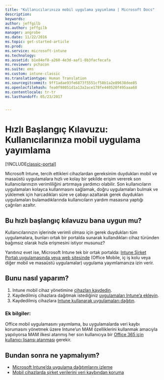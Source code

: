 ```yaml
---
title: "Kullanıcılarınıza mobil uygulama yayımlama | Microsoft Docs"
description: 
keywords: 
author: jeffgilb
ms.author: jeffgilb
manager: angrobe
ms.date: 11/22/2016
ms.topic: get-started-article
ms.prod: 
ms.service: microsoft-intune
ms.technology: 
ms.assetid: b1e84ef8-a260-4e3d-aaf1-8b3facfecafa
ms.reviewer: pchacon
ms.suite: ems
ms.custom: intune-classic
ms.translationtype: Human Translation
ms.sourcegitcommit: 9ff1adae93fe6873f5551cf58b1a2e89638dee85
ms.openlocfilehash: fea0f98051d1a13a2ace178fe440520f495aaa68
ms.contentlocale: tr-tr
ms.lasthandoff: 05/23/2017


---
```


# <a name="quick-start-guide-publish-mobile-apps-to-your-users"></a>Hızlı Başlangıç Kılavuzu: Kullanıcılarınıza mobil uygulama yayımlama

[!INCLUDE[classic-portal](../includes/classic-portal.md)]

Microsoft Intune, tercih ettikleri cihazlardan gereksinim duydukları mobil ve masaüstü uygulamalara hızlı ve kolay bir şekilde erişim vererek son kullanıcılarınızın verimliliğini artırmaya yardımcı olabilir. Son kullanıcıların uygulamaları kolayca kullanmasını sağlamak, doğru uygulamaları bulmak ve yüklemek için harcadıkları süre ve çabayı azaltarak gerek duydukları uygulamaları bulamadıklarında kullanıcıların yardım masasına yaptığı çağrıları azaltır.   

## <a name="is-this-quick-start-guide-right-for-me"></a>Bu hızlı başlangıç kılavuzu bana uygun mu?
Kullanıcılarınızın işlerinde verimli olması için gerek duydukları tüm uygulamalara, bunları ortak bir portalda sunarak kullandıkları cihaz türünden bağımsız olarak hızla erişmesini istiyor musunuz?

Yanıtınız evet ise, Microsoft Intune tek bir ortak portalda: [Intune Şirket Portalı uygulamasında veya web sitesinde](/intune-user-help/company-portal-frequently-asked-questions) (Office Mobile, iç iş kolu veya diğer mobil ve masaüstü uygulamalar) uygulama yayımlamanıza izin verir.

## <a name="how-do-i-do-it"></a>Bunu nasıl yaparım?
1.    Intune mobil cihaz yönetimine [cihazları kaydedin](/intune-classic/deploy-use/enroll-devices-in-microsoft-intune).
2.    Kaydedilmiş cihazlara dağıtmak istediğiniz [uygulamaları Intune’a ekleyin](/intune-classic/deploy-use/add-apps-for-mobile-devices-in-microsoft-intune).
3.    Kaydedilmiş cihazlara [Intune kullanarak uygulamaları dağıtın](/intune-classic/deploy-use/deploy-apps).

### <a name="additional-information"></a>Ek bilgiler:
Office mobil uygulamasını yayımlama, bu uygulamalarda veri kaybı korumasını yönetmek üzere Intune’un MAM özelliklerini kullanmak amacıyla yapılıyorsa MAM ilkesi atanmış her son kullanıcıya bir [Office 365 için kullanıcı lisansı atanması](https://support.office.com/article/Assign-or-remove-licenses-for-Office-365-for-business-997596b5-4173-4627-b915-36abac6786dc) gerekir.

## <a name="what-should-i-do-next"></a>Bundan sonra ne yapmalıyım?
- [Microsoft Intune’da uygulama dağıtımlarını izleme](/intune-classic/deploy-use/monitor-apps-in-microsoft-intune)
- [Mobil cihazlarda şirket verilerini veri kaybından koruma](/intune-classic/deploy-use/protect-app-data-using-mobile-app-management-policies-with-microsoft-intune)

